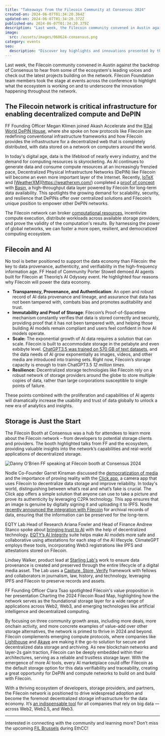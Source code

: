 ```yaml
---
title: "Takeaways from the Filecoin Community at Consensus 2024"
created-on: 2024-06-07T01:34:20.364Z
updated-on: 2024-06-07T01:34:20.372Z
published-on: 2024-06-07T01:34:20.379Z
description: "Last week, the Filecoin community convened in Austin against the backdrop of Consensus to hear from some of the ecosystem's leading voices and check out the latest projects building on the network. Filecoin Foundation team members took the stage at events across the conference to highlight what the ecosystem is working on and to underscore the innovation happening throughout the network."
image:
  src: /assets/images/060624-consensus.png
category: events
seo:
  description: "Discover key highlights and innovations presented by the Filecoin community at Consensus 2024 in Austin."
---
```


Last week, the Filecoin community convened in Austin against the backdrop of Consensus to hear from some of the ecosystem's leading voices and check out the latest projects building on the network. Filecoin Foundation team members took the stage at events across the conference to highlight what the ecosystem is working on and to underscore the innovation happening throughout the network.

## The Filecoin network is critical infrastructure for enabling decentralized compute and DePIN

FF Founding Officer Megan Klimen joined Akash Accelerate and the [R3al World DePIN House](https://www.youtube.com/watch?v=yzRnT5T58R0), where she spoke on how protocols like Filecoin are redefining conventional infrastructure frameworks and how Filecoin provides the infrastructure for a decentralized web that is completely distributed, with data stored on a network on computers around the world.

In today's digital age, data is the lifeblood of nearly every industry, and the demand for computing resources is skyrocketing. As AI continues to generate data and consume compute resources at an increasingly frenzied pace, Decentralized Physical Infrastructure Networks (DePIN) like Filecoin will become an even more important layer of the Internet. Recently, [IoTeX](https://iotex.io/) and [[WeatherXM](/ecosystem-explorer/weatherxm)](https://weatherxm.com/) completed a [proof of concept](https://blog.textile.io/weeknotes-basin-launch-poc) with [Basin](https://basin.textile.io/), a high-throughput data layer powered by Filecoin for long-term data availability. This spotlights the growing demand for scalability, security, and resilience that DePINs offer over centralized solutions and Filecoin’s unique position to empower other DePIN networks.

The Filecoin network can broker [computational resources](/blog/unleashing-the-power-of-decentralized-compute-with-filecoin), incentivize compute execution, distribute workloads across available storage providers, and prove the validity of the computation's results. By harnessing the power of global networks, we can foster a more open, resilient, and democratized computing ecosystem.

## Filecoin and AI

No tool is better positioned to support the data economy than Filecoin: the key to data provenance, authenticity, and verifiability in the high-frequency information age. FF Head of Community Porter Stowell demoed AI agents built for Filecoin at Theoriq’s AI Odyssey event. He highlighted four reasons why Filecoin will power the data economy.

- **Transparency, Provenance, and Authentication**: An open and robust record of AI data provenance and lineage, and assurance that data has not been tampered with, combats bias and promotes auditability and trust.
- **Immutability and Proof of Storage**: Filecoin’s Proof-of-Spacetime mechanism constantly verifies that data is stored correctly and securely, providing proof that it has not been tampered with, and helping those building AI models remain compliant and users feel confident in how AI models operate.
- **Scale:** The exponential growth of AI data requires a solution that can scale. Filecoin is built to accommodate storage in the petabyte and even exbibyte level. [ChatGPT3.5 was trained on 570 GB of text datasets](https://www.sciencefocus.com/future-technology/gpt-3), and the data needs of AI grow exponentially as images, videos, and other media are introduced into training sets. Right now, Filecoin’s storage capacity is enough to train ChatGPT3.5 _12 million times._
- **Resilience:** Decentralized storage technologies like Filecoin rely on a robust network of storage providers around the globe to store multiple copies of data, rather than large corporations susceptible to single points of failure.

These points combined with the proliferation and capabilities of AI agents will dramatically increase the usability and trust of data globally to unlock a new era of analytics and insights.

## Storage is Just the Start

The Filecoin Booth at Consensus was a hub for attendees to learn more about the Filecoin network – from developers to potential storage clients and providers. The booth highlighted talks from FF and the ecosystem, providing valuable insights into the network’s capabilities and real-world applications of decentralized storage.

![Danny O'Brien FF speaking at Filecoin booth at Consensus 2024](/assets/images/danny-consensus.jpeg)

Nodle Co-Founder Garret Kinsman discussed the [democratization of media](https://www.youtube.com/watch?v=y7LCZUV7bOU) and the importance of proving reality with the [Click app](https://www.nodle.com/click-app), a camera app that uses Filecoin to decentralize data storage and improve reliability. In today's world, distinguishing between what’s real and what’s fake is crucial. The Click app offers a simple solution that anyone can use to take a picture and prove its authenticity by leveraging C2PA technology. This app ensures that an image is genuine by digitally signing it and uploading it to IPFS. Nodle [recently announced the integration with Filecoin](https://medium.com/@z1286679231/democratizing-media-nodle-integrates-with-filecoin-8d2a3e9e92ff) for archival records of data, ensuring that the information can be preserved for the long-term.

EQTY Lab Head of Research Ariana Fowler and Head of Finance Andrew Stanco spoke about [bringing trust to AI](https://youtu.be/rNZ53r943-Q?si=Pru369-pQ5tftkG1) with the help of decentralized technology. [EQTY’s AI Integrity](https://www.eqtylab.io/) suite helps make AI models more safe and collaborative using attestations for each step of the AI lifecycle. ClimateGPT employs these tools, incorporating Web3 registrations like IPFS and attestations stored on Filecoin.

Lindsey Walker, product lead at [Starling Lab's](/ecosystem-explorer/starling-lab) work to ensure data provenance is created and preserved through the entire lifecycle of a digital media asset. The Lab uses a [Capture, Store, Verify](https://ffdweb.org/blog/the-starling-lab-framework/) framework with fellows and collaborators in journalism, law, history, and technology, leveraging IPFS and Filecoin to preserve records and assets.

FF Founding Officer Clara Tsao spotlighted Filecoin's value proposition in her presentation Charting the 2024 Filecoin Road Map, highlighting how the network serves as the foundational storage layer for a wide range of applications across Web2, Web3, and emerging technologies like artificial intelligence and decentralized computing.

By focusing on three community growth areas, including more deals, more onchain activity, and more concrete examples of value-add over other storage alternatives, the network is primed to thrive in 2024 and beyond. Filecoin complements emerging compute protocols, where companies like [Lighthouse](/ecosystem-explorer/lighthouse) and [Akave](/ecosystem-explorer/akave) are making it the go-to solution for secure and decentralized data storage and archiving. As new blockchain networks and layer-2s gain traction, Filecoin can be deeply embedded within their architectures, serving as a reliable and trustless storage layer. With the emergence of more AI tools, every AI marketplace could offer Filecoin as the default storage option for this data verifiability and traceability, creating a great opportunity for DePIN and compute networks to build on and build with Filecoin.

With a thriving ecosystem of developers, storage providers, and partners, the Filecoin network is positioned to drive widespread adoption and become the foremost decentralized storage infrastructure for the data economy. It’s [an indispensable tool](/blog/driving-widespread-filecoin-adoption-key-initiatives-and-community-involvement-in-2024) for all companies that rely on big data –– across Web2, Web2.5, and Web3.

---

Interested in connecting with the community and learning more? Don’t miss the upcoming [FIL Brussels](/events/fil-brussels) during EthCC!
